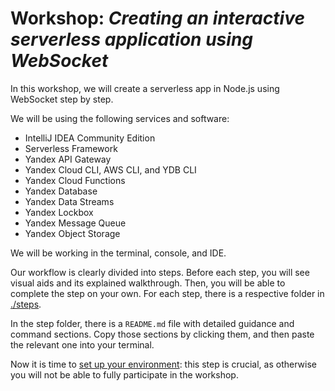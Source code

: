 # Workshop: _Creating an interactive serverless application using WebSocket_

In this workshop, we will create a serverless app in Node.js using WebSocket step by step.

We will be using the following services and software:

* IntelliJ IDEA Community Edition
* Serverless Framework
* Yandex API Gateway
* Yandex Cloud CLI, AWS CLI, and YDB CLI
* Yandex Cloud Functions
* Yandex Database
* Yandex Data Streams
* Yandex Lockbox
* Yandex Message Queue
* Yandex Object Storage

We will be working in the terminal, console, and IDE.

Our workflow is clearly divided into steps. Before each step, you will see visual aids and its explained walkthrough. Then, you will be able to complete the step on your own. For each step, there is a respective folder in [./steps](./steps).

In the step folder, there is a `README.md` file with detailed guidance and command sections. Copy those sections by clicking them, and then paste the relevant one into your terminal.

Now it is time to [set up your environment](./steps/0-init/README.md): this step is crucial, as otherwise you will not be able to fully participate in the workshop.

